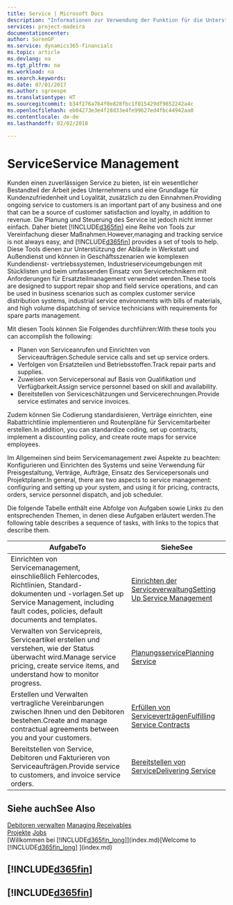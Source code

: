 ```yaml
---
title: Service | Microsoft Docs
description: "Informationen zur Verwendung der Funktion für die Unterstützung der Arbeitsgänge Werkstatt und Service."
services: project-madeira
documentationcenter: 
author: SorenGP
ms.service: dynamics365-financials
ms.topic: article
ms.devlang: na
ms.tgt_pltfrm: na
ms.workload: na
ms.search.keywords: 
ms.date: 07/01/2017
ms.author: sgroespe
ms.translationtype: HT
ms.sourcegitcommit: b34f276a764f0e828fbc1f015429df9852242a4c
ms.openlocfilehash: eb04273e3e4f28d33e4fe99627ed4fbc44942aa0
ms.contentlocale: de-de
ms.lasthandoff: 02/02/2018

---
```

# <a name="service-management"></a><span data-ttu-id="5b8f3-103">Service</span><span class="sxs-lookup"><span data-stu-id="5b8f3-103">Service Management</span></span>
<span data-ttu-id="5b8f3-104">Kunden einen zuverlässigen Service zu bieten, ist ein wesentlicher Bestandteil der Arbeit jedes Unternehmens und eine Grundlage für Kundenzufriedenheit und Loyalität, zusätzlich zu den Einnahmen.</span><span class="sxs-lookup"><span data-stu-id="5b8f3-104">Providing ongoing service to customers is an important part of any business and one that can be a source of customer satisfaction and loyalty, in addition to revenue.</span></span> <span data-ttu-id="5b8f3-105">Die Planung und Steuerung des Service ist jedoch nicht immer einfach. Daher bietet [!INCLUDE[d365fin](includes/d365fin_md.md)] eine Reihe von Tools zur Vereinfachung dieser Maßnahmen.</span><span class="sxs-lookup"><span data-stu-id="5b8f3-105">However,managing and tracking service is not always easy, and [!INCLUDE[d365fin](includes/d365fin_md.md)] provides a set of tools to help.</span></span> <span data-ttu-id="5b8f3-106">Diese Tools dienen zur Unterstützung der Abläufe in Werkstatt und Außendienst und können in Geschäftsszenarien wie komplexen Kundendienst- vertriebssystemen, Industrieserviceumgebungen mit Stücklisten und beim umfassenden Einsatz von Servicetechnikern mit Anforderungen für Ersatzteilmanagement verwendet werden.</span><span class="sxs-lookup"><span data-stu-id="5b8f3-106">These tools are designed to support repair shop and field service operations, and can be used in business scenarios such as complex customer service distribution systems, industrial service environments with bills of materials, and high volume dispatching of service technicians with requirements for spare parts management.</span></span>  

 <span data-ttu-id="5b8f3-107">Mit diesen Tools können Sie Folgendes durchführen:</span><span class="sxs-lookup"><span data-stu-id="5b8f3-107">With these tools you can accomplish the following:</span></span>  

* <span data-ttu-id="5b8f3-108">Planen von Serviceanrufen und Einrichten von Serviceaufträgen.</span><span class="sxs-lookup"><span data-stu-id="5b8f3-108">Schedule service calls and set up service orders.</span></span>  
* <span data-ttu-id="5b8f3-109">Verfolgen von Ersatzteilen und Betriebsstoffen.</span><span class="sxs-lookup"><span data-stu-id="5b8f3-109">Track repair parts and supplies.</span></span>  
* <span data-ttu-id="5b8f3-110">Zuweisen von Servicepersonal auf Basis von Qualifikation und Verfügbarkeit.</span><span class="sxs-lookup"><span data-stu-id="5b8f3-110">Assign service personnel based on skill and availability.</span></span>  
* <span data-ttu-id="5b8f3-111">Bereitstellen von Serviceschätzungen und Servicerechnungen.</span><span class="sxs-lookup"><span data-stu-id="5b8f3-111">Provide service estimates and service invoices.</span></span>  

<span data-ttu-id="5b8f3-112">Zudem können Sie Codierung standardisieren, Verträge einrichten, eine Rabattrichtlinie implementieren und Routenpläne für Servicemitarbeiter erstellen.</span><span class="sxs-lookup"><span data-stu-id="5b8f3-112">In addition, you can standardize coding, set up contracts, implement a discounting policy, and create route maps for service employees.</span></span>  

<span data-ttu-id="5b8f3-113">Im Allgemeinen sind beim Servicemanagement zwei Aspekte zu beachten: Konfigurieren und Einrichten des Systems und seine Verwendung für Preisgestaltung, Verträge, Aufträge, Einsatz des Servicepersonals und Projektplaner.</span><span class="sxs-lookup"><span data-stu-id="5b8f3-113">In general, there are two aspects to service management: configuring and setting up your system, and using it for pricing, contracts, orders, service personnel dispatch, and job scheduler.</span></span>  

<span data-ttu-id="5b8f3-114">Die folgende Tabelle enthält eine Abfolge von Aufgaben sowie Links zu den entsprechenden Themen, in denen diese Aufgaben erläutert werden.</span><span class="sxs-lookup"><span data-stu-id="5b8f3-114">The following table describes a sequence of tasks, with links to the topics that describe them.</span></span>   

|<span data-ttu-id="5b8f3-115">**Aufgabe**</span><span class="sxs-lookup"><span data-stu-id="5b8f3-115">**To**</span></span>|<span data-ttu-id="5b8f3-116">**Siehe**</span><span class="sxs-lookup"><span data-stu-id="5b8f3-116">**See**</span></span>|  
|------------|-------------|  
|<span data-ttu-id="5b8f3-117">Einrichten von Servicemanagement, einschließlich Fehlercodes, Richtlinien, Standard- dokumenten und -vorlagen.</span><span class="sxs-lookup"><span data-stu-id="5b8f3-117">Set up Service Management, including fault codes, policies, default documents and templates.</span></span>|[<span data-ttu-id="5b8f3-118">Einrichten der Serviceverwaltung</span><span class="sxs-lookup"><span data-stu-id="5b8f3-118">Setting Up Service Management</span></span>](service-setup-service.md)|  
|<span data-ttu-id="5b8f3-119">Verwalten von Servicepreis, Serviceartikel erstellen und verstehen, wie der Status überwacht wird.</span><span class="sxs-lookup"><span data-stu-id="5b8f3-119">Manage service pricing, create service items, and understand how to monitor progress.</span></span>|[<span data-ttu-id="5b8f3-120">Planungsservice</span><span class="sxs-lookup"><span data-stu-id="5b8f3-120">Planning Service</span></span>](service-plan-service.md)|  
|<span data-ttu-id="5b8f3-121">Erstellen und Verwalten vertragliche Vereinbarungen zwischen Ihnen und den Debitoren bestehen.</span><span class="sxs-lookup"><span data-stu-id="5b8f3-121">Create and manage contractual agreements between you and your customers.</span></span>|[<span data-ttu-id="5b8f3-122">Erfüllen von Serviceverträgen</span><span class="sxs-lookup"><span data-stu-id="5b8f3-122">Fulfilling Service Contracts</span></span>](service-fulfill-service-contracts.md)|  
|<span data-ttu-id="5b8f3-123">Bereitstellen von Service, Debitoren und Fakturieren von Serviceaufträgen.</span><span class="sxs-lookup"><span data-stu-id="5b8f3-123">Provide service to customers, and invoice service orders.</span></span>|[<span data-ttu-id="5b8f3-124">Bereitstellen von Service</span><span class="sxs-lookup"><span data-stu-id="5b8f3-124">Delivering Service</span></span>](service-deliver-service.md)|  

## <a name="see-also"></a><span data-ttu-id="5b8f3-125">Siehe auch</span><span class="sxs-lookup"><span data-stu-id="5b8f3-125">See Also</span></span>  
<span data-ttu-id="5b8f3-126">[Debitoren verwalten](receivables-manage-receivables.md) </span><span class="sxs-lookup"><span data-stu-id="5b8f3-126">[Managing Receivables](receivables-manage-receivables.md) </span></span>  
<span data-ttu-id="5b8f3-127">[Projekte](projects-how-create-jobs.md) </span><span class="sxs-lookup"><span data-stu-id="5b8f3-127">[Jobs](projects-how-create-jobs.md) </span></span>  
<span data-ttu-id="5b8f3-128">[Willkommen bei [!INCLUDE[d365fin_long](includes/d365fin_long_md.md)]](index.md)</span><span class="sxs-lookup"><span data-stu-id="5b8f3-128">[Welcome to [!INCLUDE[d365fin_long](includes/d365fin_long_md.md)] ](index.md)</span></span>

## [!INCLUDE[d365fin](includes/free_trial_md.md)]  
## [!INCLUDE[d365fin](includes/training_link_md.md)]

